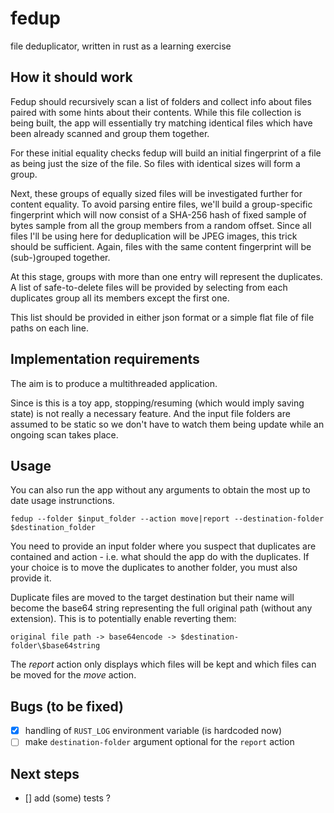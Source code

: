 # fedup

file deduplicator, written in rust as a learning exercise

## How it should work

Fedup should recursively scan a list of folders and collect info about files paired with some hints about their contents. While this file collection is being built, the app will essentially try matching identical files which have been already scanned and group them together.

For these initial equality checks fedup will build an initial fingerprint of a file as being just the size of the file. So files with identical sizes will form a group.

Next, these groups of equally sized files will be investigated further for content equality. To avoid parsing entire files, we'll build a group-specific fingerprint which will now consist of a SHA-256 hash of fixed sample of bytes sample from all the group members from a random offset. Since all files I'll be using here for deduplication will be JPEG images, this trick should be sufficient. Again, files with the same content fingerprint will be (sub-)grouped together.

At this stage, groups with more than one entry will represent the duplicates. A list of safe-to-delete files will be provided by selecting from each duplicates group all its members except the first one.

This list should be provided in either json format or a simple flat file of file paths on each line.

## Implementation requirements

The aim is to produce a multithreaded application.

Since is this is a toy app, stopping/resuming (which would imply saving state) is not really a necessary feature. And the input file folders are assumed to be static so we don't have to watch them being update while an ongoing scan takes place.

## Usage

You can also run the app without any arguments to obtain the most up to date usage instrunctions.

```
fedup --folder $input_folder --action move|report --destination-folder $destination_folder
```

You need to provide an input folder where you suspect that duplicates are contained and action - i.e. what should the app do with the duplicates. If your choice is to move the duplicates to another folder, you must also provide it.

Duplicate files are moved to the target destination but their name will become the base64 string representing the full original path (without any extension). This is to potentially enable reverting them:

```
original file path -> base64encode -> $destination-folder\$base64string
```

The _report_ action only displays which files will be kept and which files can be moved for the _move_ action.

## Bugs (to be fixed)

- [x] handling of `RUST_LOG` environment variable (is hardcoded now)
- [ ] make `destination-folder` argument optional for the `report` action

## Next steps

- [] add (some) tests ?